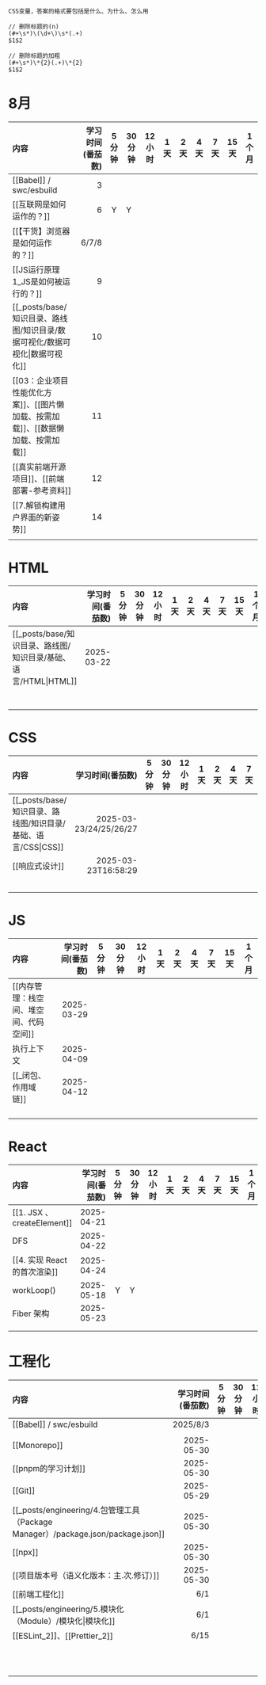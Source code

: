 ```
CSS变量，答案的格式要包括是什么、为什么、怎么用

// 删除标题的(n)
(#+\s*)\(\d+\)\s*(.+)
$1$2

// 删除标题的加粗
(#+\s*)\*{2}(.+)\*{2}
$1$2
```


# 8月

| 内容                                               | 学习时间(番茄数) | 5 分钟 | 30 分钟 | 12 小时 | 1 天 | 2 天 | 4 天 | 7 天 | 15 天 | 1 个月 |
| :----------------------------------------------- | --------: | :--: | ----- | ----- | --- | --- | --- | --- | ---- | ---- |
| [[Babel]] / swc/esbuild                          |         3 |      |       |       |     |     |     |     |      |      |
| [[互联网是如何运作的？]]                                   |         6 |  Y   | Y     |       |     |     |     |     |      |      |
| [[【干货】浏览器是如何运作的？]]                               |     6/7/8 |      |       |       |     |     |     |     |      |      |
| [[JS运行原理1_JS是如何被运行的？]]                           |         9 |      |       |       |     |     |     |     |      |      |
| [[_posts/base/知识目录、路线图/知识目录/数据可视化/数据可视化\|数据可视化]] |        10 |      |       |       |     |     |     |     |      |      |
| [[03：企业项目性能优化方案]]、[[图片懒加载、按需加载]]、[[数据懒加载、按需加载]]  |        11 |      |       |       |     |     |     |     |      |      |
| [[真实前端开源项目]]、[[前端部署-参考资料]]                       |        12 |      |       |       |     |     |     |     |      |      |
| [[7.解锁构建用户界面的新姿势]]                               |        14 |      |       |       |     |     |     |     |      |      |
|                                                  |           |      |       |       |     |     |     |     |      |      |



# HTML


| 内容                                       |  学习时间(番茄数) | 5 分钟 | 30 分钟 | 12 小时 | 1 天 | 2 天 | 4 天 | 7 天 | 15 天 | 1 个月 |
| :--------------------------------------- | ---------: | :--: | ----- | ----- | --- | --- | --- | --- | ---- | ---- |
| [[_posts/base/知识目录、路线图/知识目录/基础、语言/HTML\|HTML]] | 2025-03-22 |      |       |       |     |     |     |     |      |      |
|                                          |            |      |       |       |     |     |     |     |      |      |
|                                          |            |      |       |       |     |     |     |     |      |      |
|                                          |            |      |       |       |     |     |     |     |      |      |
|                                          |            |      |       |       |     |     |     |     |      |      |
|                                          |            |      |       |       |     |     |     |     |      |      |
|                                          |            |      |       |       |     |     |     |     |      |      |
|                                          |            |      |       |       |     |     |     |     |      |      |

# CSS 

| 内容                                     |              学习时间(番茄数) | 5 分钟 | 30 分钟 | 12 小时 | 1 天 | 2 天 | 4 天 | 7 天 | 15 天 | 1 个月 |
| :------------------------------------- | ---------------------: | :--: | ----- | ----- | --- | --- | --- | --- | ---- | ---- |
| [[_posts/base/知识目录、路线图/知识目录/基础、语言/CSS\|CSS]] | 2025-03-23/24/25/26/27 |      |       |       |     |     |     |     |      |      |
| [[响应式设计]]                              |    2025-03-23T16:58:29 |      |       |       |     |     |     |     |      |      |
|                                        |                        |      |       |       |     |     |     |     |      |      |
|                                        |                        |      |       |       |     |     |     |     |      |      |
|                                        |                        |      |       |       |     |     |     |     |      |      |
|                                        |                        |      |       |       |     |     |     |     |      |      |
|                                        |                        |      |       |       |     |     |     |     |      |      |
# JS

| 内容                    |  学习时间(番茄数) | 5 分钟 | 30 分钟 | 12 小时 | 1 天 | 2 天 | 4 天 | 7 天 | 15 天 | 1 个月 |
| :-------------------- | ---------: | :--: | ----- | ----- | --- | --- | --- | --- | ---- | ---- |
| [[内存管理：栈空间、堆空间、代码空间]] | 2025-03-29 |      |       |       |     |     |     |     |      |      |
| 执行上下文                 | 2025-04-09 |      |       |       |     |     |     |     |      |      |
| [[_闭包、作用域链]]          | 2025-04-12 |      |       |       |     |     |     |     |      |      |
|                       |            |      |       |       |     |     |     |     |      |      |
|                       |            |      |       |       |     |     |     |     |      |      |
|                       |            |      |       |       |     |     |     |     |      |      |
|                       |            |      |       |       |     |     |     |     |      |      |
# React

| 内容                        |  学习时间(番茄数) | 5 分钟 | 30 分钟 | 12 小时 | 1 天 | 2 天 | 4 天 | 7 天 | 15 天 | 1 个月 |
| :------------------------ | ---------: | :--: | ----- | ----- | --- | --- | --- | --- | ---- | ---- |
| [[1. JSX 、createElement]] | 2025-04-21 |      |       |       |     |     |     |     |      |      |
| DFS                       | 2025-04-22 |      |       |       |     |     |     |     |      |      |
| [[4. 实现 React 的首次渲染]]     | 2025-04-24 |      |       |       |     |     |     |     |      |      |
| workLoop()                | 2025-05-18 |  Y   | Y     |       |     |     |     |     |      |      |
| Fiber 架构                  | 2025-05-23 |      |       |       |     |     |     |     |      |      |
|                           |            |      |       |       |     |     |     |     |      |      |
|                           |            |      |       |       |     |     |     |     |      |      |

# 工程化

| 内容                                                                        |  学习时间(番茄数) | 5 分钟 | 30 分钟 | 12 小时 | 1 天 | 2 天 | 4 天 | 7 天 | 15 天 | 1 个月 |
| :------------------------------------------------------------------------ | ---------: | :--: | ----- | ----- | --- | --- | --- | --- | ---- | ---- |
| [[Babel]] / swc/esbuild                                                   |   2025/8/3 |      |       |       |     |     |     |     |      |      |
|                                                                           |            |      |       |       |     |     |     |     |      |      |
| [[Monorepo]]                                                              | 2025-05-30 |      |       |       |     |     |     |     |      |      |
| [[pnpm的学习计划]]                                                             | 2025-05-30 |      |       |       |     |     |     |     |      |      |
| [[Git]]                                                                   | 2025-05-29 |      |       |       |     |     |     |     |      |      |
| [[_posts/engineering/4.包管理工具（Package Manager）/package.json/package.json]] | 2025-05-30 |      |       |       |     |     |     |     |      |      |
| [[npx]]                                                                   | 2025-05-30 |      |       |       |     |     |     |     |      |      |
| [[项目版本号（语义化版本：主.次.修订）]]                                                   | 2025-05-30 |      |       |       |     |     |     |     |      |      |
| [[前端工程化]]                                                                 |        6/1 |      |       |       |     |     |     |     |      |      |
| [[_posts/engineering/5.模块化（Module）/模块化\|模块化]]                             |        6/1 |      |       |       |     |     |     |     |      |      |
| [[ESLint_2]]、[[Prettier_2]]                                               |       6/15 |      |       |       |     |     |     |     |      |      |
|                                                                           |            |      |       |       |     |     |     |     |      |      |
|                                                                           |            |      |       |       |     |     |     |     |      |      |
|                                                                           |            |      |       |       |     |     |     |     |      |      |
|                                                                           |            |      |       |       |     |     |     |     |      |      |
|                                                                           |            |      |       |       |     |     |     |     |      |      |
|                                                                           |            |      |       |       |     |     |     |     |      |      |
|                                                                           |            |      |       |       |     |     |     |     |      |      |
|                                                                           |            |      |       |       |     |     |     |     |      |      |
|                                                                           |            |      |       |       |     |     |     |     |      |      |
|                                                                           |            |      |       |       |     |     |     |     |      |      |
|                                                                           |            |      |       |       |     |     |     |     |      |      |
